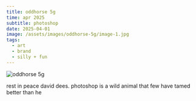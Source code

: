 ```yaml
---
title: oddhorse 5g
time: apr 2025
subtitle: photoshop
date: 2025-04-01
image: /assets/images/oddhorse-5g/image-1.jpg
tags:
  - art
  - brand
  - silly + fun
---
```


![oddhorse 5g](/assets/images/oddhorse-5g/image-1.jpg)

rest in peace david dees. photoshop is a wild animal that few have tamed better than he
